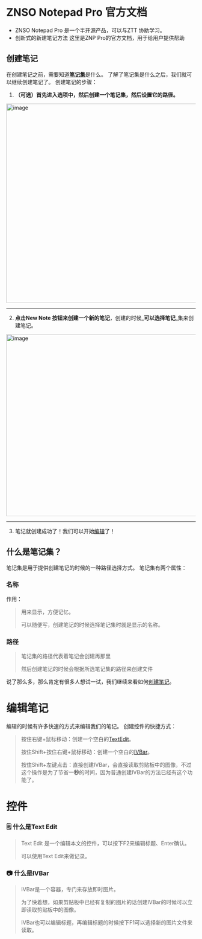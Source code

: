 # ZNSO Notepad Pro 官方文档
* ZNSO Notepad Pro 是一个半开源产品，可以与ZTT 协助学习。
* 创新式的新建笔记方法
这里是ZNP Pro的官方文档，用于给用户提供帮助

## 创建笔记
在创建笔记之前，需要知道[**笔记集**](https://github.com/BB-Software-Corporation/ZNSONotepadPro-Document#%E4%BB%80%E4%B9%88%E6%98%AF%E7%AC%94%E8%AE%B0%E9%9B%86)是什么。
了解了笔记集是什么之后，我们就可以继续创建笔记了。
创建笔记的步骤：
1. **（可选）首先进入选项中，然后创建一个笔记集，然后设置它的路径。**
<img width="1119" height="528" alt="image" src="https://github.com/user-attachments/assets/f9d638e1-e5bd-4ec1-b0fd-2ee989466f67" />

---

2. **点击New Note 按钮来创建一个新的笔记**，创建的时候_**可以选择笔记**_集来创建笔记。
<img width="924" height="482" alt="image" src="https://github.com/user-attachments/assets/763447b1-5bfb-4c04-a615-36a89c2f361e" />

---

3. 笔记就创建成功了！我们可以开始[编辑](https://github.com/BB-Software-Corporation/ZNSONotepadPro-Document/tree/main#%E7%BC%96%E8%BE%91%E7%AC%94%E8%AE%B0)了！

## 什么是笔记集？
笔记集是用于提供创建笔记的时候的一种路径选择方式。
笔记集有两个属性：
### 名称
作用：
> 用来显示，方便记忆。
>
> 可以随便写，创建笔记的时候选择笔记集时就是显示的名称。
### 路径
> 笔记集的路径代表着笔记会创建再那里
>
> 然后创建笔记的时候会根据所选笔记集的路径来创建文件

说了那么多，那么肯定有很多人想试一试，我们继续来看如何[创建笔记](https://github.com/BB-Software-Corporation/ZNSONotepadPro-Document#%E5%88%9B%E5%BB%BA%E7%AC%94%E8%AE%B0)。

# 编辑笔记
编辑的时候有许多快速的方式来编辑我们的笔记。
创建控件的快捷方式：
> 按住右键+鼠标移动：创建一个空白的[TextEdit](https://github.com/BB-Software-Corporation/ZNSONotepadPro-Document/tree/main#%E4%BB%80%E4%B9%88%E6%98%AFtext-edit)。
> 
> 按住Shift+按住右键+鼠标移动：创建一个空白的[IVBar](https://github.com/BB-Software-Corporation/ZNSONotepadPro-Document/tree/main#%E4%BB%80%E4%B9%88%E6%98%AFivbar)。
>
> 按住Shift+左键点击：直接创建IVBar，会直接读取剪贴板中的图像，不过这个操作是为了节省**一秒**的时间，因为普通创建IVBar的方法已经有这个功能了。

# 控件
### 🗒 什么是Text Edit
> Text Edit 是一个编辑本文的控件，可以按下F2来编辑标题、Enter确认。
> 
> 可以使用Text Edit来做记录。
### 📷 什么是IVBar
> IVBar是一个容器，专门来存放即时图片。
> 
> 为了快着想，如果剪贴板中已经有复制的图片的话创建IVBar的时候可以立即读取剪贴板中的图像。
> 
> IVBar也可以编辑标题，再编辑标题的时候按下F1可以选择新的图片文件来读取。

